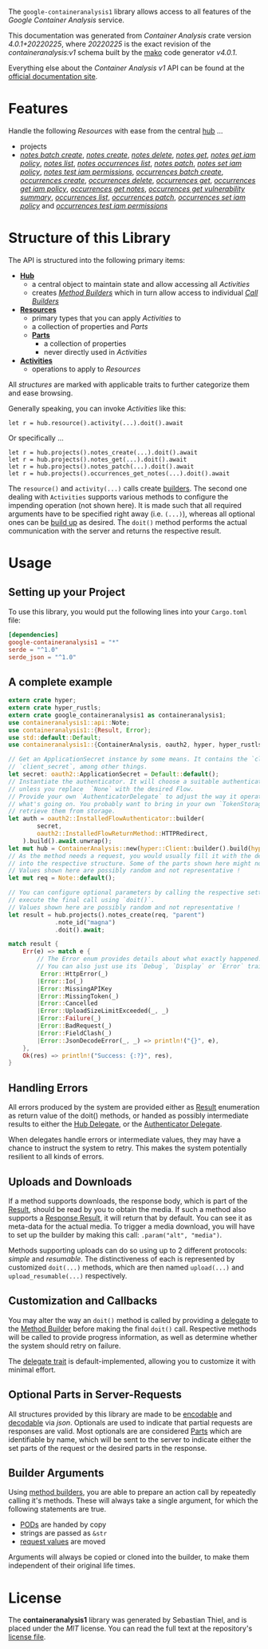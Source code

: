 <!---
DO NOT EDIT !
This file was generated automatically from 'src/generator/templates/api/README.md.mako'
DO NOT EDIT !
-->
The `google-containeranalysis1` library allows access to all features of the *Google Container Analysis* service.

This documentation was generated from *Container Analysis* crate version *4.0.1+20220225*, where *20220225* is the exact revision of the *containeranalysis:v1* schema built by the [mako](http://www.makotemplates.org/) code generator *v4.0.1*.

Everything else about the *Container Analysis* *v1* API can be found at the
[official documentation site](https://cloud.google.com/container-analysis/api/reference/rest/).
# Features

Handle the following *Resources* with ease from the central [hub](https://docs.rs/google-containeranalysis1/4.0.1+20220225/google_containeranalysis1/ContainerAnalysis) ... 

* projects
 * [*notes batch create*](https://docs.rs/google-containeranalysis1/4.0.1+20220225/google_containeranalysis1/api::ProjectNoteBatchCreateCall), [*notes create*](https://docs.rs/google-containeranalysis1/4.0.1+20220225/google_containeranalysis1/api::ProjectNoteCreateCall), [*notes delete*](https://docs.rs/google-containeranalysis1/4.0.1+20220225/google_containeranalysis1/api::ProjectNoteDeleteCall), [*notes get*](https://docs.rs/google-containeranalysis1/4.0.1+20220225/google_containeranalysis1/api::ProjectNoteGetCall), [*notes get iam policy*](https://docs.rs/google-containeranalysis1/4.0.1+20220225/google_containeranalysis1/api::ProjectNoteGetIamPolicyCall), [*notes list*](https://docs.rs/google-containeranalysis1/4.0.1+20220225/google_containeranalysis1/api::ProjectNoteListCall), [*notes occurrences list*](https://docs.rs/google-containeranalysis1/4.0.1+20220225/google_containeranalysis1/api::ProjectNoteOccurrenceListCall), [*notes patch*](https://docs.rs/google-containeranalysis1/4.0.1+20220225/google_containeranalysis1/api::ProjectNotePatchCall), [*notes set iam policy*](https://docs.rs/google-containeranalysis1/4.0.1+20220225/google_containeranalysis1/api::ProjectNoteSetIamPolicyCall), [*notes test iam permissions*](https://docs.rs/google-containeranalysis1/4.0.1+20220225/google_containeranalysis1/api::ProjectNoteTestIamPermissionCall), [*occurrences batch create*](https://docs.rs/google-containeranalysis1/4.0.1+20220225/google_containeranalysis1/api::ProjectOccurrenceBatchCreateCall), [*occurrences create*](https://docs.rs/google-containeranalysis1/4.0.1+20220225/google_containeranalysis1/api::ProjectOccurrenceCreateCall), [*occurrences delete*](https://docs.rs/google-containeranalysis1/4.0.1+20220225/google_containeranalysis1/api::ProjectOccurrenceDeleteCall), [*occurrences get*](https://docs.rs/google-containeranalysis1/4.0.1+20220225/google_containeranalysis1/api::ProjectOccurrenceGetCall), [*occurrences get iam policy*](https://docs.rs/google-containeranalysis1/4.0.1+20220225/google_containeranalysis1/api::ProjectOccurrenceGetIamPolicyCall), [*occurrences get notes*](https://docs.rs/google-containeranalysis1/4.0.1+20220225/google_containeranalysis1/api::ProjectOccurrenceGetNoteCall), [*occurrences get vulnerability summary*](https://docs.rs/google-containeranalysis1/4.0.1+20220225/google_containeranalysis1/api::ProjectOccurrenceGetVulnerabilitySummaryCall), [*occurrences list*](https://docs.rs/google-containeranalysis1/4.0.1+20220225/google_containeranalysis1/api::ProjectOccurrenceListCall), [*occurrences patch*](https://docs.rs/google-containeranalysis1/4.0.1+20220225/google_containeranalysis1/api::ProjectOccurrencePatchCall), [*occurrences set iam policy*](https://docs.rs/google-containeranalysis1/4.0.1+20220225/google_containeranalysis1/api::ProjectOccurrenceSetIamPolicyCall) and [*occurrences test iam permissions*](https://docs.rs/google-containeranalysis1/4.0.1+20220225/google_containeranalysis1/api::ProjectOccurrenceTestIamPermissionCall)




# Structure of this Library

The API is structured into the following primary items:

* **[Hub](https://docs.rs/google-containeranalysis1/4.0.1+20220225/google_containeranalysis1/ContainerAnalysis)**
    * a central object to maintain state and allow accessing all *Activities*
    * creates [*Method Builders*](https://docs.rs/google-containeranalysis1/4.0.1+20220225/google_containeranalysis1/client::MethodsBuilder) which in turn
      allow access to individual [*Call Builders*](https://docs.rs/google-containeranalysis1/4.0.1+20220225/google_containeranalysis1/client::CallBuilder)
* **[Resources](https://docs.rs/google-containeranalysis1/4.0.1+20220225/google_containeranalysis1/client::Resource)**
    * primary types that you can apply *Activities* to
    * a collection of properties and *Parts*
    * **[Parts](https://docs.rs/google-containeranalysis1/4.0.1+20220225/google_containeranalysis1/client::Part)**
        * a collection of properties
        * never directly used in *Activities*
* **[Activities](https://docs.rs/google-containeranalysis1/4.0.1+20220225/google_containeranalysis1/client::CallBuilder)**
    * operations to apply to *Resources*

All *structures* are marked with applicable traits to further categorize them and ease browsing.

Generally speaking, you can invoke *Activities* like this:

```Rust,ignore
let r = hub.resource().activity(...).doit().await
```

Or specifically ...

```ignore
let r = hub.projects().notes_create(...).doit().await
let r = hub.projects().notes_get(...).doit().await
let r = hub.projects().notes_patch(...).doit().await
let r = hub.projects().occurrences_get_notes(...).doit().await
```

The `resource()` and `activity(...)` calls create [builders][builder-pattern]. The second one dealing with `Activities` 
supports various methods to configure the impending operation (not shown here). It is made such that all required arguments have to be 
specified right away (i.e. `(...)`), whereas all optional ones can be [build up][builder-pattern] as desired.
The `doit()` method performs the actual communication with the server and returns the respective result.

# Usage

## Setting up your Project

To use this library, you would put the following lines into your `Cargo.toml` file:

```toml
[dependencies]
google-containeranalysis1 = "*"
serde = "^1.0"
serde_json = "^1.0"
```

## A complete example

```Rust
extern crate hyper;
extern crate hyper_rustls;
extern crate google_containeranalysis1 as containeranalysis1;
use containeranalysis1::api::Note;
use containeranalysis1::{Result, Error};
use std::default::Default;
use containeranalysis1::{ContainerAnalysis, oauth2, hyper, hyper_rustls};

// Get an ApplicationSecret instance by some means. It contains the `client_id` and 
// `client_secret`, among other things.
let secret: oauth2::ApplicationSecret = Default::default();
// Instantiate the authenticator. It will choose a suitable authentication flow for you, 
// unless you replace  `None` with the desired Flow.
// Provide your own `AuthenticatorDelegate` to adjust the way it operates and get feedback about 
// what's going on. You probably want to bring in your own `TokenStorage` to persist tokens and
// retrieve them from storage.
let auth = oauth2::InstalledFlowAuthenticator::builder(
        secret,
        oauth2::InstalledFlowReturnMethod::HTTPRedirect,
    ).build().await.unwrap();
let mut hub = ContainerAnalysis::new(hyper::Client::builder().build(hyper_rustls::HttpsConnectorBuilder::new().with_native_roots().https_or_http().enable_http1().enable_http2().build()), auth);
// As the method needs a request, you would usually fill it with the desired information
// into the respective structure. Some of the parts shown here might not be applicable !
// Values shown here are possibly random and not representative !
let mut req = Note::default();

// You can configure optional parameters by calling the respective setters at will, and
// execute the final call using `doit()`.
// Values shown here are possibly random and not representative !
let result = hub.projects().notes_create(req, "parent")
             .note_id("magna")
             .doit().await;

match result {
    Err(e) => match e {
        // The Error enum provides details about what exactly happened.
        // You can also just use its `Debug`, `Display` or `Error` traits
         Error::HttpError(_)
        |Error::Io(_)
        |Error::MissingAPIKey
        |Error::MissingToken(_)
        |Error::Cancelled
        |Error::UploadSizeLimitExceeded(_, _)
        |Error::Failure(_)
        |Error::BadRequest(_)
        |Error::FieldClash(_)
        |Error::JsonDecodeError(_, _) => println!("{}", e),
    },
    Ok(res) => println!("Success: {:?}", res),
}

```
## Handling Errors

All errors produced by the system are provided either as [Result](https://docs.rs/google-containeranalysis1/4.0.1+20220225/google_containeranalysis1/client::Result) enumeration as return value of
the doit() methods, or handed as possibly intermediate results to either the 
[Hub Delegate](https://docs.rs/google-containeranalysis1/4.0.1+20220225/google_containeranalysis1/client::Delegate), or the [Authenticator Delegate](https://docs.rs/yup-oauth2/*/yup_oauth2/trait.AuthenticatorDelegate.html).

When delegates handle errors or intermediate values, they may have a chance to instruct the system to retry. This 
makes the system potentially resilient to all kinds of errors.

## Uploads and Downloads
If a method supports downloads, the response body, which is part of the [Result](https://docs.rs/google-containeranalysis1/4.0.1+20220225/google_containeranalysis1/client::Result), should be
read by you to obtain the media.
If such a method also supports a [Response Result](https://docs.rs/google-containeranalysis1/4.0.1+20220225/google_containeranalysis1/client::ResponseResult), it will return that by default.
You can see it as meta-data for the actual media. To trigger a media download, you will have to set up the builder by making
this call: `.param("alt", "media")`.

Methods supporting uploads can do so using up to 2 different protocols: 
*simple* and *resumable*. The distinctiveness of each is represented by customized 
`doit(...)` methods, which are then named `upload(...)` and `upload_resumable(...)` respectively.

## Customization and Callbacks

You may alter the way an `doit()` method is called by providing a [delegate](https://docs.rs/google-containeranalysis1/4.0.1+20220225/google_containeranalysis1/client::Delegate) to the 
[Method Builder](https://docs.rs/google-containeranalysis1/4.0.1+20220225/google_containeranalysis1/client::CallBuilder) before making the final `doit()` call. 
Respective methods will be called to provide progress information, as well as determine whether the system should 
retry on failure.

The [delegate trait](https://docs.rs/google-containeranalysis1/4.0.1+20220225/google_containeranalysis1/client::Delegate) is default-implemented, allowing you to customize it with minimal effort.

## Optional Parts in Server-Requests

All structures provided by this library are made to be [encodable](https://docs.rs/google-containeranalysis1/4.0.1+20220225/google_containeranalysis1/client::RequestValue) and 
[decodable](https://docs.rs/google-containeranalysis1/4.0.1+20220225/google_containeranalysis1/client::ResponseResult) via *json*. Optionals are used to indicate that partial requests are responses 
are valid.
Most optionals are are considered [Parts](https://docs.rs/google-containeranalysis1/4.0.1+20220225/google_containeranalysis1/client::Part) which are identifiable by name, which will be sent to 
the server to indicate either the set parts of the request or the desired parts in the response.

## Builder Arguments

Using [method builders](https://docs.rs/google-containeranalysis1/4.0.1+20220225/google_containeranalysis1/client::CallBuilder), you are able to prepare an action call by repeatedly calling it's methods.
These will always take a single argument, for which the following statements are true.

* [PODs][wiki-pod] are handed by copy
* strings are passed as `&str`
* [request values](https://docs.rs/google-containeranalysis1/4.0.1+20220225/google_containeranalysis1/client::RequestValue) are moved

Arguments will always be copied or cloned into the builder, to make them independent of their original life times.

[wiki-pod]: http://en.wikipedia.org/wiki/Plain_old_data_structure
[builder-pattern]: http://en.wikipedia.org/wiki/Builder_pattern
[google-go-api]: https://github.com/google/google-api-go-client

# License
The **containeranalysis1** library was generated by Sebastian Thiel, and is placed 
under the *MIT* license.
You can read the full text at the repository's [license file][repo-license].

[repo-license]: https://github.com/Byron/google-apis-rsblob/main/LICENSE.md

